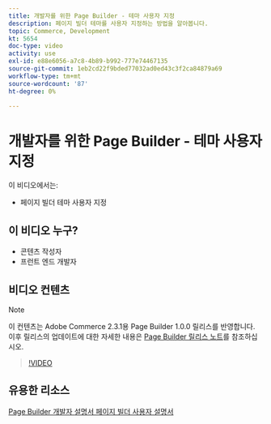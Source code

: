 ```yaml
---
title: 개발자를 위한 Page Builder - 테마 사용자 지정
description: 페이지 빌더 테마를 사용자 지정하는 방법을 알아봅니다.
topic: Commerce, Development
kt: 5654
doc-type: video
activity: use
exl-id: e88e6056-a7c8-4b89-b992-777e74467135
source-git-commit: 1eb2cd22f9bded77032ad0ed43c3f2ca84879a69
workflow-type: tm+mt
source-wordcount: '87'
ht-degree: 0%

---
```


# 개발자를 위한 Page Builder - 테마 사용자 지정

이 비디오에서는:

- 페이지 빌더 테마 사용자 지정

## 이 비디오 누구?

- 콘텐츠 작성자
- 프런트 엔드 개발자

## 비디오 컨텐츠

>[!NOTE]
>
>이 컨텐츠는 Adobe Commerce 2.3.1용 Page Builder 1.0.0 릴리스를 반영합니다. 이후 릴리스의 업데이트에 대한 자세한 내용은 [Page Builder 릴리스 노트](https://devdocs.magento.com/page-builder/docs/release-notes.html)를 참조하십시오.

>[!VIDEO](https://video.tv.adobe.com/v/35713?quality=12&learn=on)

## 유용한 리소스

[Page Builder 개발자 ](https://devdocs.magento.com/page-builder/docs/index.html)
[설명서 페이지 빌더 사용자 설명서](https://docs.magento.com/user-guide/cms/page-builder.html)
